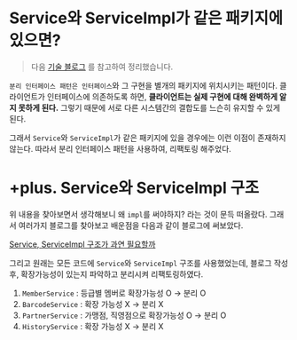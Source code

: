 # Service와 ServiceImpl가 같은 패키지에 있으면?  

> 다음 [기술 블로그](https://hudi.blog/separated-interface-pattern/) 를 참고하여 정리했습니다.

`분리 인터페이스 패턴은 인터페이스`와 그 구현을 별개의 패키지에 위치시키는 패턴이다. 클라이언트가 인터페이스에 의존하도록 하면, **클라이언트는 실제 구현에 대해 완벽하게 알지 못하게 된다.**
그렇기 때문에 서로 다른 시스템간의 결합도를 느슨히 유지할 수 있게 된다.

그래서 `Service`와 `ServiceImpl`가 같은 패키지에 있을 경우에는 이런 이점이 존재하지 않는다. 
따라서 분리 인터페이스 패턴을 사용하여, 리팩토링 해주었다. 


# +plus. Service와 ServiceImpl 구조

위 내용을 찾아보면서 생각해보니 왜 `impl`를 써야하지? 라는 것이 문득 떠올랐다.
그래서 여러가지 블로그를 찾아보고 배운점을 다음과 같이 블로그에 써보았다.

[Service, ServiceImpl 구조가 과연 필요할까](https://velog.io/@kirise/SpringTIL-Service-ServiceImpl-%EA%B5%AC%EC%A1%B0%EA%B0%80-%EA%B3%BC%EC%97%B0-%ED%95%84%EC%9A%94%ED%95%A0%EA%B9%8C)

그리고 원래는 모든 코드에 `Service`와 `ServiceImpl` 구조를 사용했었는데, 블로그 작성 후, 확장가능성이 있는지 파악하고 분리시켜 리팩토링하였다.


1. `MemberService` : 등급별 멤버로 확장가능성 O → 분리 O
2. `BarcodeService` : 확장 가능성 X → 분리 X 
3. `PartnerService` : 가맹점, 직영점으로 확장가능성 O → 분리 O 
4. `HistoryService` : 확장 가능성 X → 분리 X
